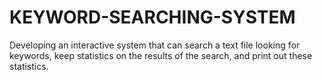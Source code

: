 # KEYWORD-SEARCHING-SYSTEM
Developing an interactive system that can search a text file looking for keywords, keep statistics on the results of the search, and print out these statistics.
